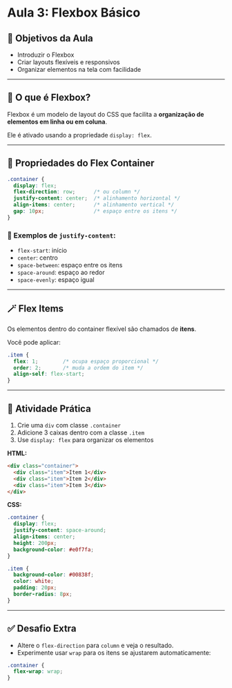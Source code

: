 # Aula 3: Flexbox Básico

## 🧠 Objetivos da Aula
- Introduzir o Flexbox
- Criar layouts flexíveis e responsivos
- Organizar elementos na tela com facilidade

---

## 🧩 O que é Flexbox?

Flexbox é um modelo de layout do CSS que facilita a **organização de elementos em linha ou em coluna**.

Ele é ativado usando a propriedade `display: flex`.

---

## 🔧 Propriedades do Flex Container

```css
.container {
  display: flex;
  flex-direction: row;      /* ou column */
  justify-content: center;  /* alinhamento horizontal */
  align-items: center;      /* alinhamento vertical */
  gap: 10px;                /* espaço entre os itens */
}
```

### 🔹 Exemplos de `justify-content`:

- `flex-start`: início
- `center`: centro
- `space-between`: espaço entre os itens
- `space-around`: espaço ao redor
- `space-evenly`: espaço igual

---

## 🪄 Flex Items

Os elementos dentro do container flexível são chamados de **itens**.

Você pode aplicar:

```css
.item {
  flex: 1;        /* ocupa espaço proporcional */
  order: 2;       /* muda a ordem do item */
  align-self: flex-start;
}
```

---

## 🧪 Atividade Prática

1. Crie uma `div` com classe `.container`
2. Adicione 3 caixas dentro com a classe `.item`
3. Use `display: flex` para organizar os elementos

**HTML:**
```html
<div class="container">
  <div class="item">Item 1</div>
  <div class="item">Item 2</div>
  <div class="item">Item 3</div>
</div>
```

**CSS:**
```css
.container {
  display: flex;
  justify-content: space-around;
  align-items: center;
  height: 200px;
  background-color: #e0f7fa;
}

.item {
  background-color: #00838f;
  color: white;
  padding: 20px;
  border-radius: 8px;
}
```

---

## ✅ Desafio Extra

- Altere o `flex-direction` para `column` e veja o resultado.
- Experimente usar `wrap` para os itens se ajustarem automaticamente:

```css
.container {
  flex-wrap: wrap;
}
```